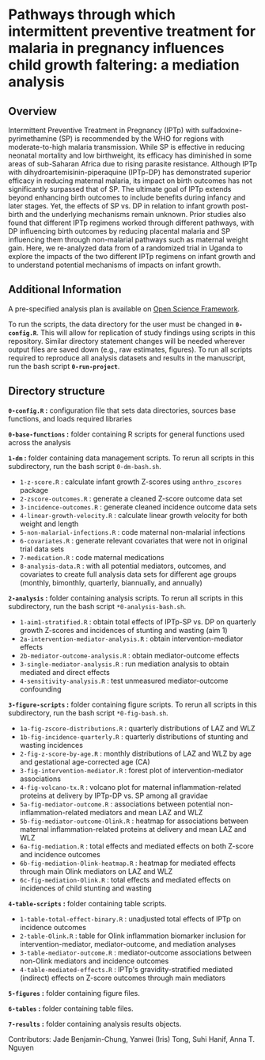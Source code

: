 # Pathways through which intermittent preventive treatment for malaria in pregnancy influences child growth faltering: a mediation analysis 

## Overview
Intermittent Preventive Treatment in Pregnancy (IPTp) with sulfadoxine-pyrimethamine (SP) is recommended by the WHO for regions with moderate-to-high malaria transmission. While SP is effective in reducing neonatal mortality and low birthweight, its efficacy has diminished in some areas of sub-Saharan Africa due to rising parasite resistance. Although IPTp with dihydroartemisinin-piperaquine (IPTp-DP) has demonstrated superior efficacy in reducing maternal malaria, its impact on birth outcomes has not significantly surpassed that of SP. The ultimate goal of IPTp extends beyond enhancing birth outcomes to include benefits during infancy and later stages. Yet, the effects of SP vs. DP in relation to infant growth post-birth and the underlying mechanisms remain unknown. Prior studies also found that different IPTp regimens worked through different pathways, with DP influencing birth outcomes by reducing placental malaria and SP influencing them through non-malarial pathways such as maternal weight gain. Here, we re-analyzed data from of a randomized trial in Uganda to explore the impacts of the two different IPTp regimens on infant growth and to understand potential mechanisms of impacts on infant growth.

## Additional Information
A pre-specified analysis plan is available on [Open Science Framework](https://osf.io/f8wy4/).

To run the scripts, the data directory for the user must be changed in **`0-config.R`**. This will allow for replication of study findings using scripts in this repository. Similar directory statement changes will be needed wherever output files are saved down (e.g., raw estimates, figures). To run all scripts required to reproduce all analysis datasets and results in the manuscript, run the bash script **`0-run-project`**.

## Directory structure
**`0-config.R` :** configuration file that sets data directories, sources base functions, and loads required libraries

**`0-base-functions` :** folder containing R scripts for general functions used across the analysis

**`1-dm` :** folder containing data management scripts. To rerun all scripts in this subdirectory, run the bash script `0-dm-bash.sh`.  
* `1-z-score.R` : calculate infant growth Z-scores using `anthro_zscores` package  
* `2-zscore-outcomes.R` : generate a cleaned Z-score outcome data set  
* `3-incidence-outcomes.R` : generate cleaned incidence outcome data sets   
* `4-linear-growth-velocity.R` : calculate linear growth velocity for both weight and length   
* `5-non-malarial-infections.R` : code maternal non-malarial infections   
* `6-covariates.R` : generate relevant covariates that were not in original trial data sets  
* `7-medication.R` : code maternal medications  
* `8-analysis-data.R` : with all potential mediators, outcomes, and covariates to create full analysis data sets for different age groups (monthly, bimonthly, quarterly, biannually, and annually)


**`2-analysis` :** folder containing analysis scripts. To rerun all scripts in this subdirectory, run the bash script `*0-analysis-bash.sh`.    
* `1-aim1-stratified.R` : obtain total effects of IPTp-SP vs. DP on quarterly growth Z-scores and incidences of stunting and wasting (aim 1)   
* `2a-intervention-mediator-analysis.R` : obtain intervention-mediator effects   
* `2b-mediator-outcome-analysis.R` : obtain mediator-outcome effects   
* `3-single-mediator-analysis.R` : run mediation analysis to obtain mediated and direct effects    
* `4-sensitivity-analysis.R` : test unmeasured mediator-outcome confounding   


**`3-figure-scripts` :** folder containing figure scripts. To rerun all scripts in this subdirectory, run the bash script `*0-fig-bash.sh`.    
* `1a-fig-zscore-distributions.R` :  quarterly distributions of LAZ and WLZ   
* `1b-fig-incidence-quarterly.R` : quarterly distributions of stunting and wasting incidences    
* `2-fig-z-score-by-age.R` : monthly distributions of LAZ and WLZ by age and gestational age-corrected age (CA)    
* `3-fig-intervention-mediator.R` : forest plot of intervention-mediator associations  
* `4-fig-volcano-tx.R` : volcano plot for maternal inflammation-related proteins at delivery by IPTp-DP vs. SP among all gravidae     
* `5a-fig-mediator-outcome.R` : associations between potential non-inflammation-related mediators and mean LAZ and WLZ     
* `5b-fig-mediator-outcome-Olink.R` : heatmap for associations between maternal inflammation-related proteins at delivery and mean LAZ and WLZ    
* `6a-fig-mediation.R` : total effects and mediated effects on both Z-score and incidence outcomes    
* `6b-fig-mediation-Olink-heatmap.R` : heatmap for mediated effects through main Olink mediators on LAZ and WLZ    
* `6c-fig-mediation-Olink.R` : total effects and mediated effects on incidences of child stunting and wasting    


**`4-table-scripts` :** folder containing table scripts.   
* `1-table-total-effect-binary.R` : unadjusted total effects of IPTp on incidence outcomes   
* `2-table-Olink.R` : table for Olink inflammation biomarker inclusion for intervention-mediator, mediator-outcome, and mediation analyses   
* `3-table-mediator-outcome.R` : mediator-outcome associations between non-Olink mediators and incidence outcomes   
* `4-table-mediated-effects.R` : IPTp's gravidity-stratified mediated (indirect) effects on Z-score outcomes through main mediators   


**`5-figures` :** folder containing figure files.

**`6-tables` :** folder containing table files.

**`7-results` :** folder containing analysis results objects.


Contributors: Jade Benjamin-Chung, Yanwei (Iris) Tong, Suhi Hanif, Anna T. Nguyen

